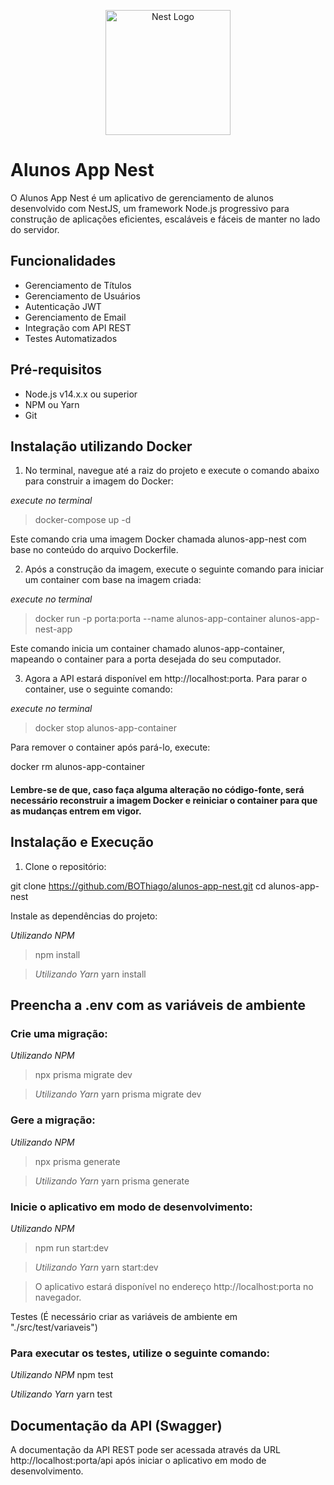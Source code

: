 <p align="center">
  <a href="http://nestjs.com/" target="blank"><img src="https://nestjs.com/img/logo-small.svg" width="200" alt="Nest Logo" /></a>
</p>

[circleci-image]: https://img.shields.io/circleci/build/github/nestjs/nest/master?token=abc123def456
[circleci-url]: https://circleci.com/gh/nestjs/nest

# Alunos App Nest

O Alunos App Nest é um aplicativo de gerenciamento de alunos desenvolvido com NestJS, um framework Node.js progressivo para construção de aplicações eficientes, escaláveis e fáceis de manter no lado do servidor.

## Funcionalidades

- Gerenciamento de Títulos
- Gerenciamento de Usuários
- Autenticação JWT
- Gerenciamento de Email
- Integração com API REST
- Testes Automatizados

## Pré-requisitos

- Node.js v14.x.x ou superior
- NPM ou Yarn
- Git

## Instalação utilizando Docker

1. No terminal, navegue até a raiz do projeto e execute o comando abaixo para construir a imagem do Docker:

_execute no terminal_

> docker-compose up -d

Este comando cria uma imagem Docker chamada alunos-app-nest com base no conteúdo do arquivo Dockerfile.

2. Após a construção da imagem, execute o seguinte comando para iniciar um container com base na imagem criada:

_execute no terminal_

> docker run -p porta:porta --name alunos-app-container alunos-app-nest-app

Este comando inicia um container chamado alunos-app-container, mapeando o container para a porta desejada do seu computador.

3. Agora a API estará disponível em http://localhost:porta. Para parar o container, use o seguinte comando:

_execute no terminal_

> docker stop alunos-app-container

Para remover o container após pará-lo, execute:

docker rm alunos-app-container

#### Lembre-se de que, caso faça alguma alteração no código-fonte, será necessário reconstruir a imagem Docker e reiniciar o container para que as mudanças entrem em vigor.

## Instalação e Execução

1. Clone o repositório:

git clone https://github.com/BOThiago/alunos-app-nest.git
cd alunos-app-nest

Instale as dependências do projeto:

_Utilizando NPM_

> npm install

> _Utilizando Yarn_
> yarn install

## Preencha a .env com as variáveis de ambiente

### Crie uma migração:

_Utilizando NPM_

> npx prisma migrate dev

> _Utilizando Yarn_
> yarn prisma migrate dev

### Gere a migração:

_Utilizando NPM_

> npx prisma generate

> _Utilizando Yarn_
> yarn prisma generate

### Inicie o aplicativo em modo de desenvolvimento:

_Utilizando NPM_

> npm run start:dev

> _Utilizando Yarn_
> yarn start:dev

> O aplicativo estará disponível no endereço http://localhost:porta no navegador.

Testes (É necessário criar as variáveis de ambiente em "./src/test/variaveis")

### Para executar os testes, utilize o seguinte comando:

_Utilizando NPM_
npm test

_Utilizando Yarn_
yarn test

## Documentação da API (Swagger)

A documentação da API REST pode ser acessada através da URL http://localhost:porta/api após iniciar o aplicativo em modo de desenvolvimento.
